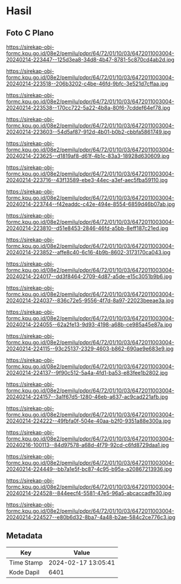 # Hasil

## Foto C Plano

https://sirekap-obj-formc.kpu.go.id/08e2/pemilu/pdpr/64/72/01/10/03/6472011003004-20240214-223447--125d3ea8-34d8-4b47-8781-5c870cd4ab2d.jpg

https://sirekap-obj-formc.kpu.go.id/08e2/pemilu/pdpr/64/72/01/10/03/6472011003004-20240214-223518--206b3202-c4be-46fd-9bfc-3e521d7cffaa.jpg

https://sirekap-obj-formc.kpu.go.id/08e2/pemilu/pdpr/64/72/01/10/03/6472011003004-20240214-223538--170cc722-5a22-4b8a-80f6-7cddef64ef78.jpg

https://sirekap-obj-formc.kpu.go.id/08e2/pemilu/pdpr/64/72/01/10/03/6472011003004-20240214-223603--54d5af87-912d-4b01-b0b2-cbbfa5861749.jpg

https://sirekap-obj-formc.kpu.go.id/08e2/pemilu/pdpr/64/72/01/10/03/6472011003004-20240214-223625--d1819af8-d61f-4b1c-83a3-18928d630609.jpg

https://sirekap-obj-formc.kpu.go.id/08e2/pemilu/pdpr/64/72/01/10/03/6472011003004-20240214-223716--43f13589-ebe3-44ec-a3ef-aec5fba59110.jpg

https://sirekap-obj-formc.kpu.go.id/08e2/pemilu/pdpr/64/72/01/10/03/6472011003004-20240214-223744--f42eaddc-c42e-494e-8554-6859d46b07ab.jpg

https://sirekap-obj-formc.kpu.go.id/08e2/pemilu/pdpr/64/72/01/10/03/6472011003004-20240214-223810--d51e8453-2846-46fd-a5bb-8eff187c21ed.jpg

https://sirekap-obj-formc.kpu.go.id/08e2/pemilu/pdpr/64/72/01/10/03/6472011003004-20240214-223852--affe8c40-6c16-4b9b-8602-3173170ca043.jpg

https://sirekap-obj-formc.kpu.go.id/08e2/pemilu/pdpr/64/72/01/10/03/6472011003004-20240214-224017--dd3f8464-2709-4d87-a5de-e15c3051b9b6.jpg

https://sirekap-obj-formc.kpu.go.id/08e2/pemilu/pdpr/64/72/01/10/03/6472011003004-20240214-224037--836c72e5-9556-4f7d-8a97-22023beeae3a.jpg

https://sirekap-obj-formc.kpu.go.id/08e2/pemilu/pdpr/64/72/01/10/03/6472011003004-20240214-224055--62a2fe13-9d93-4198-a68b-ce985a45e87a.jpg

https://sirekap-obj-formc.kpu.go.id/08e2/pemilu/pdpr/64/72/01/10/03/6472011003004-20240214-224115--93c25137-2329-4603-b862-690ae9e683e9.jpg

https://sirekap-obj-formc.kpu.go.id/08e2/pemilu/pdpr/64/72/01/10/03/6472011003004-20240214-224137--9f90c512-5a4a-4fd1-ba53-e83fee1b2802.jpg

https://sirekap-obj-formc.kpu.go.id/08e2/pemilu/pdpr/64/72/01/10/03/6472011003004-20240214-224157--3a1f67d5-1280-46eb-a637-ac9cad221afb.jpg

https://sirekap-obj-formc.kpu.go.id/08e2/pemilu/pdpr/64/72/01/10/03/6472011003004-20240214-224222--49fbfa0f-504e-40aa-b2f0-9351a88e300a.jpg

https://sirekap-obj-formc.kpu.go.id/08e2/pemilu/pdpr/64/72/01/10/03/6472011003004-20240216-100113--84d97578-a68d-4f79-92cd-c6fd8729daa1.jpg

https://sirekap-obj-formc.kpu.go.id/08e2/pemilu/pdpr/64/72/01/10/03/6472011003004-20240214-224449--bb7a1e5f-bc87-4c95-b95a-a20867213936.jpg

https://sirekap-obj-formc.kpu.go.id/08e2/pemilu/pdpr/64/72/01/10/03/6472011003004-20240214-224528--844eecf4-5581-47e5-96a5-abcaccadfe30.jpg

https://sirekap-obj-formc.kpu.go.id/08e2/pemilu/pdpr/64/72/01/10/03/6472011003004-20240214-224527--e80b6d32-8ba7-4a48-b2ae-584c2ce776c3.jpg


## Metadata

| Key        | Value               |
| ---------- | ------------------- |
| Time Stamp | 2024-02-17 13:05:41 |
| Kode Dapil | 6401                |



